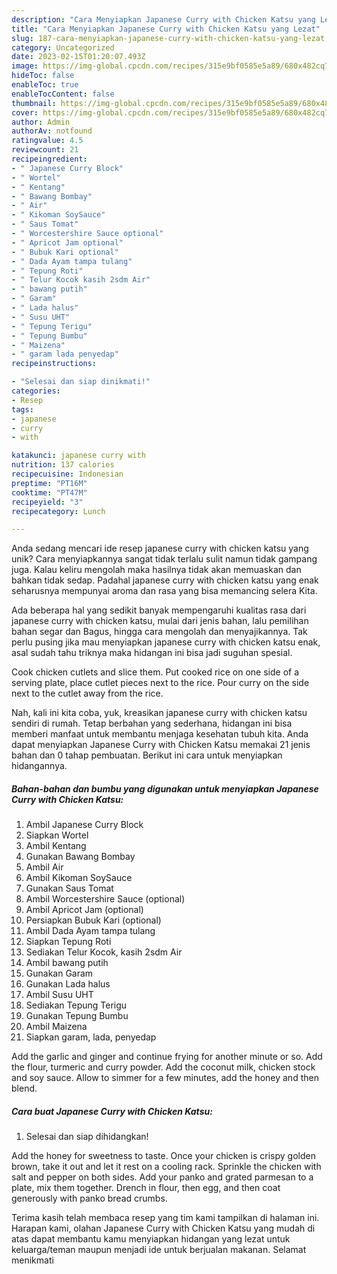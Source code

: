 ```yaml
---
description: "Cara Menyiapkan Japanese Curry with Chicken Katsu yang Lezat"
title: "Cara Menyiapkan Japanese Curry with Chicken Katsu yang Lezat"
slug: 187-cara-menyiapkan-japanese-curry-with-chicken-katsu-yang-lezat
category: Uncategorized
date: 2023-02-15T01:20:07.493Z
image: https://img-global.cpcdn.com/recipes/315e9bf0585e5a89/680x482cq70/japanese-curry-with-chicken-katsu-foto-resep-utama.jpg
hideToc: false
enableToc: true
enableTocContent: false
thumbnail: https://img-global.cpcdn.com/recipes/315e9bf0585e5a89/680x482cq70/japanese-curry-with-chicken-katsu-foto-resep-utama.jpg
cover: https://img-global.cpcdn.com/recipes/315e9bf0585e5a89/680x482cq70/japanese-curry-with-chicken-katsu-foto-resep-utama.jpg
author: Admin
authorAv: notfound
ratingvalue: 4.5
reviewcount: 21
recipeingredient:
- " Japanese Curry Block"
- " Wortel"
- " Kentang"
- " Bawang Bombay"
- " Air"
- " Kikoman SoySauce"
- " Saus Tomat"
- " Worcestershire Sauce optional"
- " Apricot Jam optional"
- " Bubuk Kari optional"
- " Dada Ayam tampa tulang"
- " Tepung Roti"
- " Telur Kocok kasih 2sdm Air"
- " bawang putih"
- " Garam"
- " Lada halus"
- " Susu UHT"
- " Tepung Terigu"
- " Tepung Bumbu"
- " Maizena"
- " garam lada penyedap"
recipeinstructions:

- "Selesai dan siap dinikmati!"
categories:
- Resep
tags:
- japanese
- curry
- with

katakunci: japanese curry with 
nutrition: 137 calories
recipecuisine: Indonesian
preptime: "PT16M"
cooktime: "PT47M"
recipeyield: "3"
recipecategory: Lunch

---
```





Anda sedang mencari ide resep japanese curry with chicken katsu yang unik? Cara menyiapkannya sangat tidak terlalu sulit namun tidak gampang juga. Kalau keliru mengolah maka hasilnya tidak akan memuaskan dan bahkan tidak sedap. Padahal japanese curry with chicken katsu yang enak seharusnya mempunyai aroma dan rasa yang bisa memancing selera Kita.





Ada beberapa hal yang sedikit banyak mempengaruhi kualitas rasa dari japanese curry with chicken katsu, mulai dari jenis bahan, lalu pemilihan bahan segar dan Bagus, hingga cara mengolah dan menyajikannya. Tak perlu pusing jika mau menyiapkan japanese curry with chicken katsu enak,      asal sudah tahu triknya maka hidangan ini bisa jadi suguhan spesial.














Cook chicken cutlets and slice them. Put cooked rice on one side of a serving plate, place cutlet pieces next to the rice. Pour curry on the side next to the cutlet away from the rice.






Nah, kali ini kita coba, yuk, kreasikan japanese curry with chicken katsu sendiri di rumah. Tetap berbahan yang sederhana, hidangan ini bisa memberi manfaat untuk membantu menjaga kesehatan tubuh kita. Anda dapat menyiapkan Japanese Curry with Chicken Katsu memakai 21 jenis bahan dan 0 tahap pembuatan. Berikut ini cara untuk menyiapkan hidangannya.

<!--inarticleads1-->

##### Bahan-bahan dan bumbu yang digunakan untuk menyiapkan Japanese Curry with Chicken Katsu:

1. Ambil  Japanese Curry Block
1. Siapkan  Wortel
1. Ambil  Kentang
1. Gunakan  Bawang Bombay
1. Ambil  Air
1. Ambil  Kikoman SoySauce
1. Gunakan  Saus Tomat
1. Ambil  Worcestershire Sauce (optional)
1. Ambil  Apricot Jam (optional)
1. Persiapkan  Bubuk Kari (optional)
1. Ambil  Dada Ayam tampa tulang
1. Siapkan  Tepung Roti
1. Sediakan  Telur Kocok, kasih 2sdm Air
1. Ambil  bawang putih
1. Gunakan  Garam
1. Gunakan  Lada halus
1. Ambil  Susu UHT
1. Sediakan  Tepung Terigu
1. Gunakan  Tepung Bumbu
1. Ambil  Maizena
1. Siapkan  garam, lada, penyedap


Add the garlic and ginger and continue frying for another minute or so. Add the flour, turmeric and curry powder. Add the coconut milk, chicken stock and soy sauce. Allow to simmer for a few minutes, add the honey and then blend. 

<!--inarticleads2-->

##### Cara buat Japanese Curry with Chicken Katsu:


1. Selesai dan siap dihidangkan!

Add the honey for sweetness to taste. Once your chicken is crispy golden brown, take it out and let it rest on a cooling rack. Sprinkle the chicken with salt and pepper on both sides. Add your panko and grated parmesan to a plate, mix them together. Drench in flour, then egg, and then coat generously with panko bread crumbs. 

Terima kasih telah membaca resep yang tim kami tampilkan di halaman ini. Harapan kami, olahan Japanese Curry with Chicken Katsu yang mudah di atas dapat membantu kamu menyiapkan hidangan yang lezat untuk keluarga/teman maupun menjadi ide untuk berjualan makanan. Selamat menikmati
